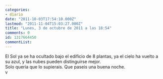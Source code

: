 ```yaml
---
categories:
- diario
date: "2011-10-03T17:54:10.000Z"
lastmod: "2011-11-04T15:03:27.000Z"
title: "Lunes, 3 de octubre de 2011 a las 18:54"
comments: 0
id: 1317664450
commentList:
---
```


El Sol ya se ha ocultado bajo el edificio de 8 plantas, ya el cielo ha vuelto a su azul, y las nubes pueden distinguirse mejor.  
Solo queria que lo supierais. Que paseis una buena noche.  
             v